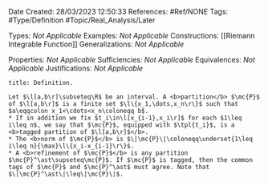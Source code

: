 <div class="topSpace"></div>

Date Created: 28/03/2023 12:50:33
References: #Ref/NONE
Tags: #Type/Definition #Topic/Real_Analysis/Later

Types: <i>Not Applicable</i>
Examples: <i>Not Applicable</i>
Constructions: [[Riemann Integrable Function]]
Generalizations: <i>Not Applicable</i>

Properties: <i>Not Applicable</i>
Sufficiencies: <i>Not Applicable</i>
Equivalences: <i>Not Applicable</i>
Justifications: <i>Not Applicable</i>

``` ad-Definition
title: Definition.

Let $\l[a,b\r]\subseteq\R$ be an interval. A <b>partition</b> $\mc{P}$ of $\l[a,b\r]$ is a finite set $\l\{x_1,\dots,x_n\r\}$ such that $a\eqqcolon x_1<\cdots<x_n\coloneqq b$.
* If in addition we fix $t_i\in\l[x_{i-1},x_i\r]$ for each $1\leq i\leq n$, we say that $\mc{P}$, equipped with $\tpl{t_i}$, is a <b>tagged partition of $\l[a,b\r]$</b>.
* The <b>norm of $\mc{P}$</b> is $\|\mc{P}\|\coloneqq\underset{1\leq i\leq n}{\max}\l\{x_i-x_{i-1}\r\}$.
* A <b>refinement of $\mc{P}$</b> is any partition $\mc{P}^\ast\supseteq\mc{P}$. If $\mc{P}$ is tagged, then the common tags of $\mc{P}$ and $\mc{P}^\ast$ must agree. Note that $\|\mc{P}^\ast\|\leq\|\mc{P}\|$.

```
